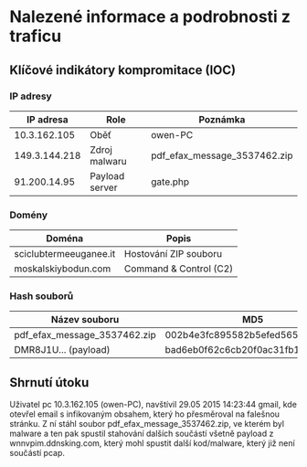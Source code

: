 # Nalezené informace a podrobnosti z traficu

## Klíčové indikátory kompromitace (IOC)
### IP adresy
| IP adresa       | Role           | Poznámka          |
|-----------------|----------------|-------------------|
| 10.3.162.105    | Oběť           | owen-PC           |
| 149.3.144.218   | Zdroj malwaru  | pdf_efax_message_3537462.zip |
| 91.200.14.95    | Payload server | gate.php          |

### Domény
| Doména                      | Popis                   |
|-----------------------------|-------------------------|
| sciclubtermeeuganee.it      | Hostování ZIP souboru   |
| moskalskiybodun.com         | Command & Control (C2)  |
  
### Hash souborů
| Název souboru                               | MD5                                  |
|---------------------------------------------|--------------------------------------|
| pdf_efax_message_3537462.zip                | 002b4e3fc895582b5efed565ca1ffd2f     |
| DMR8J1U... (payload)                        | bad6eb0f62c6cb20f0ac31fb13e60363     |

## Shrnutí útoku
Uživatel pc 10.3.162.105 (owen-PC), navštívil 29.05 2015 14:23:44 gmail, kde otevřel email s infikovaným obsahem, který ho přesměroval na falešnou stránku. Z ní stáhl soubor pdf_efax_message_3537462.zip, ve kterém byl malware a ten pak spustil stahování dalších součástí všetně payload z wnnvpim.ddnsking.com, který mohl spustit další kod/malware, který již není součástí pcap.
